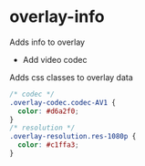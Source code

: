 # overlay-info

Adds info to overlay
- Add video codec

Adds css classes to overlay data
```css
/* codec */
.overlay-codec.codec-AV1 {
  color: #d6a2f0;
}
/* resolution */
.overlay-resolution.res-1080p {
  color: #c1ffa3;
}
```